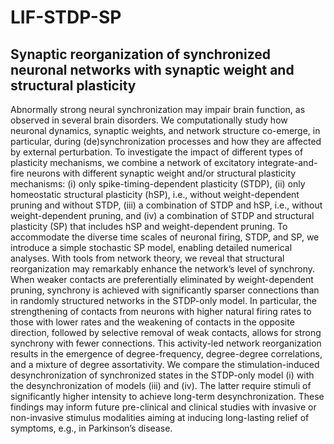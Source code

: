 # LIF-STDP-SP
## Synaptic reorganization of synchronized neuronal networks with synaptic weight and structural plasticity

Abnormally strong neural synchronization may impair brain function, as observed in several brain disorders. We computationally study how neuronal dynamics, synaptic weights, and network structure co-emerge, in particular, during (de)synchronization processes and how they are affected by external perturbation. To investigate the impact of different types of plasticity mechanisms, we combine a network of excitatory integrate-and-fire neurons with different synaptic weight and/or structural plasticity mechanisms: (i) only spike-timing-dependent plasticity (STDP), (ii) only homeostatic structural plasticity (hSP), i.e., without weight-dependent pruning and without STDP, (iii) a combination of STDP and hSP, i.e., without weight-dependent pruning, and (iv) a combination of STDP and structural plasticity (SP) that includes hSP and weight-dependent pruning. To accommodate the diverse time scales of neuronal firing, STDP, and SP, we introduce a simple stochastic SP model, enabling detailed numerical analyses. With tools from network theory, we reveal that structural reorganization may remarkably enhance the network’s level of synchrony. When weaker contacts are preferentially eliminated by weight-dependent pruning, synchrony is achieved with significantly sparser connections than in randomly structured networks in the STDP-only model. In particular, the strengthening of contacts from neurons with higher natural firing rates to those with lower rates and the weakening of contacts in the opposite direction, followed by selective removal of weak contacts, allows for strong synchrony with fewer connections. This activity-led network reorganization results in the emergence of degree-frequency, degree-degree correlations, and a mixture of degree assortativity. We compare the stimulation-induced desynchronization of synchronized states in the STDP-only model (i) with the desynchronization of models (iii) and (iv). The latter require stimuli of significantly higher intensity to achieve long-term desynchronization. These findings may inform future pre-clinical and clinical studies with invasive or non-invasive stimulus modalities aiming at inducing long-lasting relief of symptoms, e.g., in Parkinson’s disease.
